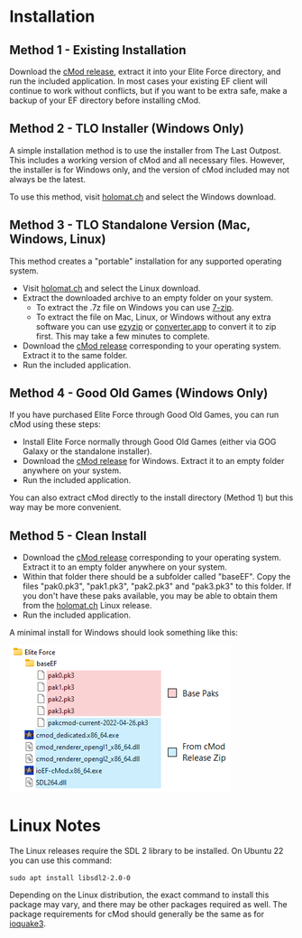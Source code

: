 # Installation

## Method 1 - Existing Installation

Download the [cMod release](https://github.com/Chomenor/ioef-cmod/releases), extract it into your Elite Force directory, and run the included application. In most cases your existing EF client will continue to work without conflicts, but if you want to be extra safe, make a backup of your EF directory before installing cMod.

## Method 2 - TLO Installer (Windows Only)

A simple installation method is to use the installer from The Last Outpost. This includes a working version of cMod and all necessary files. However, the installer is for Windows only, and the version of cMod included may not always be the latest.

To use this method, visit [holomat.ch](https://holomat.ch) and select the Windows download.

## Method 3 - TLO Standalone Version (Mac, Windows, Linux)

This method creates a "portable" installation for any supported operating system.

- Visit [holomat.ch](https://holomat.ch) and select the Linux download.
- Extract the downloaded archive to an empty folder on your system.
    - To extract the .7z file on Windows you can use [7-zip](https://www.7-zip.org).
	- To extract the file on Mac, Linux, or Windows without any extra software you can use [ezyzip](https://www.ezyzip.com/convert-7z-to-zip.html) or [converter.app](https://converter.app/7z-to-zip/) to convert it to zip first. This may take a few minutes to complete.
- Download the [cMod release](https://github.com/Chomenor/ioef-cmod/releases) corresponding to your operating system. Extract it to the same folder.
- Run the included application.

## Method 4 - Good Old Games (Windows Only)

If you have purchased Elite Force through Good Old Games, you can run cMod using these steps:

- Install Elite Force normally through Good Old Games (either via GOG Galaxy or the standalone installer).
- Download the [cMod release](https://github.com/Chomenor/ioef-cmod/releases) for Windows. Extract it to an empty folder anywhere on your system.
- Run the included application.

You can also extract cMod directly to the install directory (Method 1) but this way may be more convenient.

## Method 5 - Clean Install

- Download the [cMod release](https://github.com/Chomenor/ioef-cmod/releases) corresponding to your operating system. Extract it to an empty folder anywhere on your system.
- Within that folder there should be a subfolder called "baseEF". Copy the files "pak0.pk3", "pak1.pk3", "pak2.pk3" and "pak3.pk3" to this folder. If you don't have these paks available, you may be able to obtain them from the [holomat.ch](https://holomat.ch) Linux release.
- Run the included application.

A minimal install for Windows should look something like this:

![Directory Structure](img/client-structure.png)

# Linux Notes

The Linux releases require the SDL 2 library to be installed. On Ubuntu 22 you can use this command:

```
sudo apt install libsdl2-2.0-0
```

Depending on the Linux distribution, the exact command to install this package may vary, and there may be other packages required as well. The package requirements for cMod should generally be the same as for [ioquake3](https://ioquake3.org).
